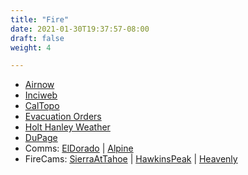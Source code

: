 ```yaml
---
title: "Fire"
date: 2021-01-30T19:37:57-08:00
draft: false
weight: 4

---
```


- <a target="_blank" href="https://fire.airnow.gov/?lat=38.85&lng=-120.02&zoom=10">Airnow</a>
- <a target="_blank" href="https://inciweb.nwcg.gov">Inciweb</a>
- <a target="_blank" href="https://caltopo.com/map.html#ll=38.81403,-120.01808&z=11&b=oo&a=modis_g">CalTopo</a>
- <a target="_blank" href="https://eldoradocounty.maps.arcgis.com/apps/webappviewer/index.html?id=c995bf3816964e948d7d831d3ba938ff">Evacuation Orders</a>
- <a target="_blank" href="https://www.youtube.com/channel/UCGjtp7iaeVmoVx-K7EGiYKA">Holt Hanley Weather</a>
- <a target="_blank" href="https://weather.cod.edu/satrad/?parms=subregional-SanFran-natcolorfire-200-0-100-2&checked=map&colorbar=undefined">DuPage</a>
- Comms: 
 <a target="_blank" href="https://m.broadcastify.com/listen/ctid/191">ElDorado</a> | 
 <a target="_blank" href="https://m.broadcastify.com/listen/ctid/184">Alpine</a> 
- FireCams: 
 <a target="_blank" href="http://www.alertwildfire.org/tahoe/index.html?camera=Axis-Sierra&v=fd40734">SierraAtTahoe</a> | 
 <a target="_blank" href="http://www.alertwildfire.org/tahoe/index.html?camera=Axis-HawkinsPeak&v=fd40734">HawkinsPeak</a> | 
 <a target="_blank" href="http://www.alertwildfire.org/tahoe/index.html?camera=Axis-Heavenly2&v=fd40734">Heavenly</a>

